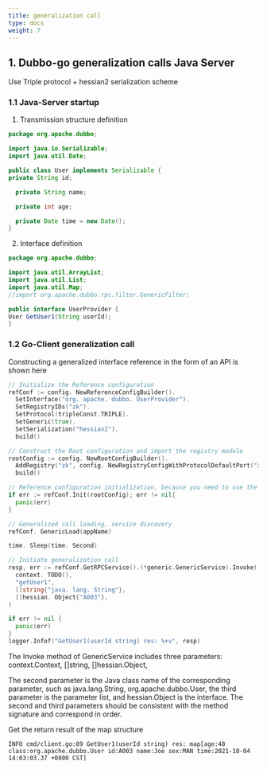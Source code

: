 ```yaml
---
title: generalization call
type: docs
weight: 7
---
```


## 1. Dubbo-go generalization calls Java Server

Use Triple protocol + hessian2 serialization scheme

### 1.1 Java-Server startup

1. Transmission structure definition

```java
package org.apache.dubbo;

import java.io.Serializable;
import java.util.Date;

public class User implements Serializable {
private String id;

  private String name;

  private int age;

  private Date time = new Date();
}
```

2. Interface definition

```java
package org.apache.dubbo;

import java.util.ArrayList;
import java.util.List;
import java.util.Map;
//import org.apache.dubbo.rpc.filter.GenericFilter;

public interface UserProvider {
User GetUser1(String userId);
}
```

### 1.2 Go-Client generalization call

Constructing a generalized interface reference in the form of an API is shown here

```go
// Initialize the Reference configuration
refConf := config. NewReferenceConfigBuilder().
  SetInterface("org. apache. dubbo. UserProvider").
  SetRegistryIDs("zk").
  SetProtocol(tripleConst.TRIPLE).
  SetGeneric(true).
  SetSerialization("hessian2").
  build()

// Construct the Root configuration and import the registry module
rootConfig := config. NewRootConfigBuilder().
  AddRegistry("zk", config. NewRegistryConfigWithProtocolDefaultPort("zookeeper")).
  build()

// Reference configuration initialization, because you need to use the registry for service discovery, you need to pass in the configured rootConfig
if err := refConf.Init(rootConfig); err != nil{
  panic(err)
}

// Generalized call loading, service discovery
refConf. GenericLoad(appName)

time. Sleep(time. Second)

// Initiate generalization call
resp, err := refConf.GetRPCService().(*generic.GenericService).Invoke(
  context. TODO(),
  "getUser1",
  []string{"java. lang. String"},
  []hessian. Object{"A003"},
)

if err != nil {
  panic(err)
}
logger.Infof("GetUser1(userId string) res: %+v", resp)
```

The Invoke method of GenericService includes three parameters: context.Context, []string, []hessian.Object,

The second parameter is the Java class name of the corresponding parameter, such as java.lang.String, org.apache.dubbo.User, the third parameter is the parameter list, and hessian.Object is the interface. The second and third parameters should be consistent with the method signature and correspond in order.

Get the return result of the map structure

```
INFO cmd/client.go:89 GetUser1(userId string) res: map[age:48 class:org.apache.dubbo.User id:A003 name:Joe sex:MAN time:2021-10-04 14:03:03.37 +0800 CST]
```
